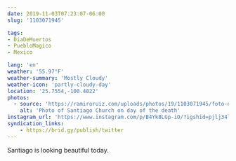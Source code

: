 ```yaml
---
date: 2019-11-03T07:23:07-06:00
slug: '1103071945'

tags:
- DiaDeMuertos
- PuebloMagico
- Mexico

lang: 'en'
weather: '55.97°F'
weather-summary: 'Mostly Cloudy'
weather-icon: 'partly-cloudy-day'
location: '25.7554,-100.4022'
photos:
  - source: 'https://ramiroruiz.com/uploads/photos/19/1103071945/foto-de-iglesia-de-santiago-en-día-de-muertos.jpeg'
    alt: 'Photo of Santiago Church on day of the death'
instagram_url: 'https://www.instagram.com/p/B4Yk8LGp-iO/?igshid=pjlj34lvusvn'
syndication_links:
    - https://brid.gy/publish/twitter
---
```

Santiago is looking beautiful today.

  